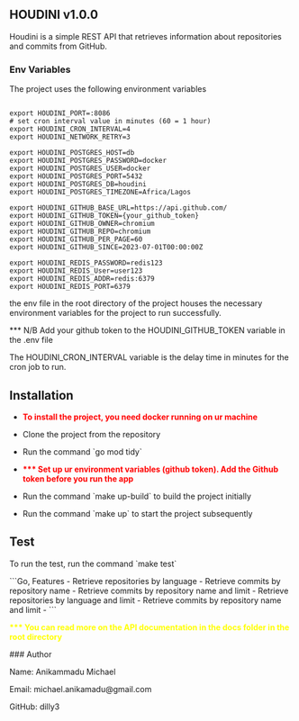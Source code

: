 ## HOUDINI v1.0.0
Houdini is a simple REST API that retrieves information about repositories and commits from GitHub.
### Env Variables
<p> The project uses the following environment variables </p>

```Go,
 
export HOUDINI_PORT=:8086
# set cron interval value in minutes (60 = 1 hour)
export HOUDINI_CRON_INTERVAL=4
export HOUDINI_NETWORK_RETRY=3

export HOUDINI_POSTGRES_HOST=db
export HOUDINI_POSTGRES_PASSWORD=docker
export HOUDINI_POSTGRES_USER=docker
export HOUDINI_POSTGRES_PORT=5432
export HOUDINI_POSTGRES_DB=houdini
export HOUDINI_POSTGRES_TIMEZONE=Africa/Lagos

export HOUDINI_GITHUB_BASE_URL=https://api.github.com/
export HOUDINI_GITHUB_TOKEN={your_github_token}
export HOUDINI_GITHUB_OWNER=chromium
export HOUDINI_GITHUB_REPO=chromium
export HOUDINI_GITHUB_PER_PAGE=60
export HOUDINI_GITHUB_SINCE=2023-07-01T00:00:00Z

export HOUDINI_REDIS_PASSWORD=redis123
export HOUDINI_REDIS_User=user123
export HOUDINI_REDIS_ADDR=redis:6379
export HOUDINI_REDIS_PORT=6379
```
<p> the env file in the root directory of the project houses the necessary environment variables for the project to run successfully. </p> 
<p> *** N/B Add your github token to the HOUDINI_GITHUB_TOKEN variable in the .env file </p>
<p> The HOUDINI_CRON_INTERVAL variable is the delay time in minutes for the cron job to run. </p>


## Installation
- <p style="color: red; font-weight: bold;"> To install the project, you need docker running on ur machine </p>
- <p> Clone the project from the repository </p>
- <p> Run the command `go mod tidy` </p>
- <p style="color: red; font-weight: bold;"> *** Set up ur environment variables (github token). Add the Github token before you run the app </p>
- <p> Run the command `make up-build` to build the project initially </p>
- <p> Run the command `make up` to start the project subsequently </p>

## Test
<p> To run the test, run the command `make test` </p>
```Go,
 Features
- Retrieve repositories by language
- Retrieve commits by repository name
- Retrieve commits by repository name and limit
- Retrieve repositories by language and limit
- Retrieve commits by repository name and limit
- 
```
<p style="color: yellow; font-weight: bold;"> *** You can read more on the API documentation in the docs folder in the root directory </p>
### Author
<p> Name: Anikammadu Michael  </p>
<p> Email: michael.anikamadu@gmail.com </p>
<p> GitHub: dilly3</p>
